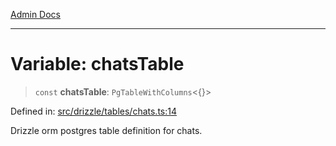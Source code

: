 [Admin Docs](/)

***

# Variable: chatsTable

> `const` **chatsTable**: `PgTableWithColumns`\<\{\}\>

Defined in: [src/drizzle/tables/chats.ts:14](https://github.com/syedali237/talawa-api/blob/691786dc98e76819737c41ef0af34983792105fd/src/drizzle/tables/chats.ts#L14)

Drizzle orm postgres table definition for chats.
